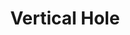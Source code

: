 ---
title:  "Vertical Hole"
category: shaping
description: "This is a test."
published: true
js_gist: "e1c0fc1a24b6953d255c02005d952c9c"
knitout_gist: "811d78e1402dc419e0ab072a5155077c"
image: "assets/images/20190318_204120.jpg"
---